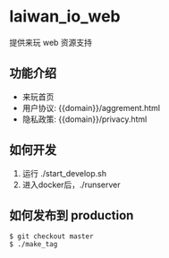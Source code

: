 # laiwan_io_web
提供来玩 web 资源支持

## 功能介绍
+ 来玩首页
+ 用户协议: {{domain}}/aggrement.html
+ 隐私政策: {{domain}}/privacy.html

## 如何开发
1. 运行 ./start_develop.sh
2. 进入docker后，./runserver

## 如何发布到 production
```shell
$ git checkout master
$ ./make_tag
```
